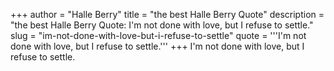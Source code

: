 +++
author = "Halle Berry"
title = "the best Halle Berry Quote"
description = "the best Halle Berry Quote: I'm not done with love, but I refuse to settle."
slug = "im-not-done-with-love-but-i-refuse-to-settle"
quote = '''I'm not done with love, but I refuse to settle.'''
+++
I'm not done with love, but I refuse to settle.
